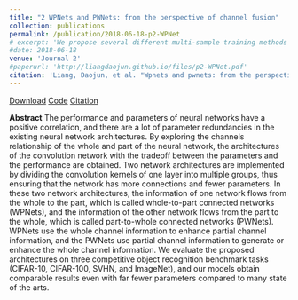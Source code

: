```yaml
---
title: "2 WPNets and PWNets: from the perspective of channel fusion"
collection: publications
permalink: /publication/2018-06-18-p2-WPNet
# excerpt: 'We propose several different multi-sample training methods as variations of the mixup, which can also achieve comparable performance with mixup.'
#date: 2018-06-18
venue: 'Journal 2'
#paperurl: 'http://liangdaojun.github.io/files/p2-WPNet.pdf'
citation: 'Liang, Daojun, et al. "Wpnets and pwnets: from the perspective of channel fusion." IEEE Access 6 (2018): 34226-34236.'
---
```


[Download](http://liangdaojun.github.io/files/p2-WPNet.pdf)
[Code](https://github.com/liangdaojun/W-P-Nets)
[Citation](http://liangdaojun.github.io/files/)

**Abstract**
The performance and parameters of neural networks have a positive correlation, and there are a lot of parameter redundancies in the existing neural network architectures. By exploring the channels relationship of the whole and part of the neural network, the architectures of the convolution network with the tradeoff between the parameters and the performance are obtained. Two network architectures are implemented by dividing the convolution kernels of one layer into multiple groups, thus ensuring that the network has more connections and fewer parameters. In these two network architectures, the information of one network flows from the whole to the part, which is called whole-to-part connected networks (WPNets), and the information of the other network flows from the part to the whole, which is called part-to-whole connected networks (PWNets). WPNets use the whole channel information to enhance partial channel information, and the PWNets use partial channel information to generate or enhance the whole channel information. We evaluate the proposed architectures on three competitive object recognition benchmark tasks (CIFAR-10, CIFAR-100, SVHN, and ImageNet), and our models obtain comparable results even with far fewer parameters compared to many state of the arts.